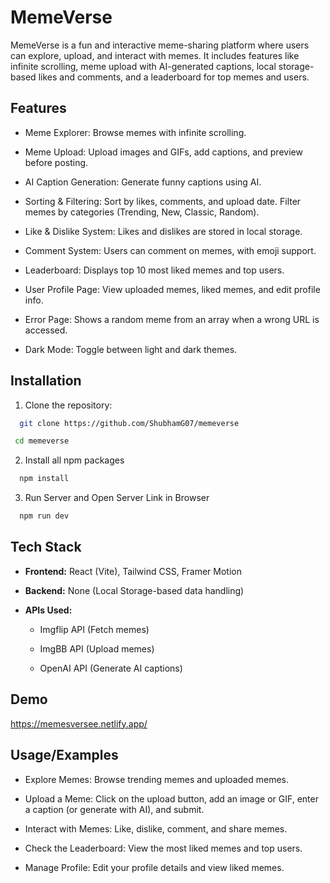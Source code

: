 
# MemeVerse

MemeVerse is a fun and interactive meme-sharing platform where users can explore, upload, and interact with memes. It includes features like infinite scrolling, meme upload with AI-generated captions, local storage-based likes and comments, and a leaderboard for top memes and users.


## Features

- Meme Explorer: Browse memes with infinite scrolling.

- Meme Upload: Upload images and GIFs, add captions, and preview before posting.

- AI Caption Generation: Generate funny captions using AI.

- Sorting & Filtering: Sort by likes, comments, and upload date. Filter memes by categories (Trending, New, Classic, Random).

- Like & Dislike System: Likes and dislikes are stored in local storage.

- Comment System: Users can comment on memes, with emoji support.

- Leaderboard: Displays top 10 most liked memes and top users.

- User Profile Page: View uploaded memes, liked memes, and edit profile info.

- Error Page: Shows a random meme from an array when a wrong URL is accessed.

- Dark Mode: Toggle between light and dark themes.

## Installation



1. Clone the repository:

```bash
  git clone https://github.com/ShubhamG07/memeverse
```

```bash
 cd memeverse
```


2. Install all npm packages 

```bash
  npm install
```

3. Run Server and Open Server Link in Browser

```bash
  npm run dev
```  
## Tech Stack

- **Frontend:** React (Vite), Tailwind CSS, Framer Motion

- **Backend:** None (Local Storage-based data handling)

- **APIs Used:**

   - Imgflip API (Fetch memes)

   - ImgBB API (Upload memes)

  - OpenAI API (Generate AI captions)



## Demo

https://memesversee.netlify.app/



## Usage/Examples

- Explore Memes: Browse trending memes and uploaded memes.

- Upload a Meme: Click on the upload button, add an image or GIF, enter a caption (or generate with AI), and submit.

- Interact with Memes: Like, dislike, comment, and share memes.

- Check the Leaderboard: View the most liked memes and top users.

- Manage Profile: Edit your profile details and view liked memes.
